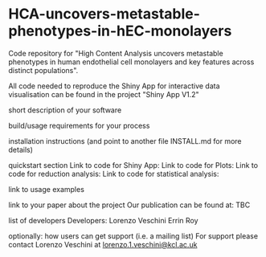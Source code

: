# HCA-uncovers-metastable-phenotypes-in-hEC-monolayers

Code repository for "High Content Analysis uncovers metastable phenotypes in human endothelial cell monolayers and key features across distinct populations".

All code needed to reproduce the Shiny App for interactive data visualisation can be found in the project "Shiny App V1.2"

short description of your software

build/usage requirements for your process

installation instructions (and point to another file INSTALL.md for more details)

quickstart section
Link to code for Shiny App: 
Link to code for Plots: 
Link to code for reduction analysis: 
Link to code for statistical analysis: 

link to usage examples

link to your paper about the project
Our publication can be found at: TBC 

list of developers
Developers:
Lorenzo Veschini
Errin Roy 

optionally: how users can get support (i.e. a mailing list)
For support please contact Lorenzo Veschini at lorenzo.1.veschini@kcl.ac.uk 

